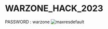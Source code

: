 # WARZONE_HACK_2023
PASSWORD : warzone
![maxresdefault](https://github.com/satrelia/WARZONE_HACK_2023/assets/138334717/a45cc69c-a77b-42dd-a364-1dba839786ba)
